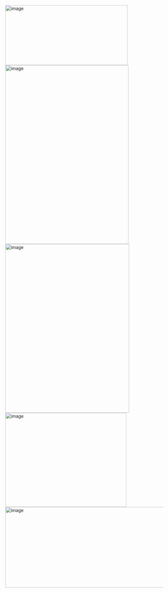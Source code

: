 <img width="390" height="191" alt="image" src="https://github.com/user-attachments/assets/d014eb4e-bd91-4d42-9b48-b2226c467e3d" />
<img width="393" height="570" alt="image" src="https://github.com/user-attachments/assets/73db7e1b-f7ab-456e-8485-21631a6f575f" />
<img width="395" height="538" alt="image" src="https://github.com/user-attachments/assets/afac0c93-567a-4e85-a21f-fa889a6dd6c7" />
<img width="386" height="300" alt="image" src="https://github.com/user-attachments/assets/efd7f74b-0f8a-403e-9691-4ba79669dcd2" />
<img width="511" height="257" alt="image" src="https://github.com/user-attachments/assets/46c88527-b88d-4e75-a4e6-ac20689e6759" />





